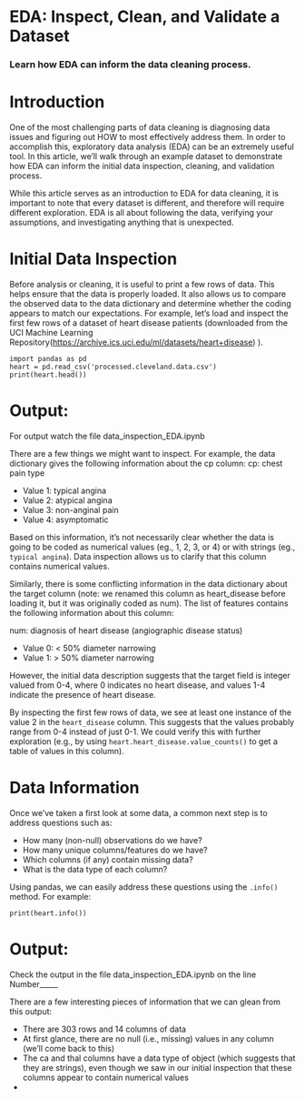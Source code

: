 # EDA: Inspect, Clean, and Validate a Dataset
### Learn how EDA can inform the data cleaning process.

# Introduction

One of the most challenging parts of data cleaning is diagnosing data issues and figuring out HOW to most effectively address them. In order to accomplish this, exploratory data analysis (EDA) can be an extremely useful tool. In this article, we’ll walk through an example dataset to demonstrate how EDA can inform the initial data inspection, cleaning, and validation process.

While this article serves as an introduction to EDA for data cleaning, it is important to note that every dataset is different, and therefore will require different exploration. EDA is all about following the data, verifying your assumptions, and investigating anything that is unexpected.

# Initial Data Inspection

Before analysis or cleaning, it is useful to print a few rows of data. This helps ensure that the data is properly loaded. It also allows us to compare the observed data to the data dictionary and determine whether the coding appears to match our expectations. For example, let’s load and inspect the first few rows of a dataset of heart disease patients (downloaded from the UCI Machine Learning Repository(https://archive.ics.uci.edu/ml/datasets/heart+disease) ).

```
import pandas as pd
heart = pd.read_csv('processed.cleveland.data.csv')
print(heart.head()) 
```

# Output:

For output watch the file data_inspection_EDA.ipynb

There are a few things we might want to inspect. For example, the data dictionary gives the following information about the cp column:
cp: chest pain type
* Value 1: typical angina
* Value 2: atypical angina
* Value 3: non-anginal pain
* Value 4: asymptomatic

Based on this information, it’s not necessarily clear whether the data is going to be coded as numerical values (eg., 1, 2, 3, or 4) or with strings (eg., `typical angina`). Data inspection allows us to clarify that this column contains numerical values.

Similarly, there is some conflicting information in the data dictionary about the target column (note: we renamed this column as heart_disease before loading it, but it was originally coded as num). The list of features contains the following information about this column:

num: diagnosis of heart disease (angiographic disease status)

* Value 0: < 50% diameter narrowing
* Value 1: > 50% diameter narrowing

However, the initial data description suggests that the target field is integer valued from 0-4, where 0 indicates no heart disease, and values 1-4 indicate the presence of heart disease.

By inspecting the first few rows of data, we see at least one instance of the value 2 in the `heart_disease` column. This suggests that the values probably range from 0-4 instead of just 0-1. We could verify this with further exploration (e.g., by using `heart.heart_disease.value_counts()` to get a table of values in this column).

# Data Information
Once we’ve taken a first look at some data, a common next step is to address questions such as:
* How many (non-null) observations do we have?
* How many unique columns/features do we have?
* Which columns (if any) contain missing data?
* What is the data type of each column?


Using pandas, we can easily address these questions using the `.info()` method. For example:

`print(heart.info())`

# Output:

Check the output in the file data_inspection_EDA.ipynb on the line Number_____

There are a few interesting pieces of information that we can glean from this 
output:
* There are 303 rows and 14 columns of data
* At first glance, there are no null (i.e., missing) values in any column (we’ll come back to this)
* The ca and thal columns have a data type of object (which suggests that they are strings), even though we saw in our initial inspection that these columns appear to contain numerical values
* 



